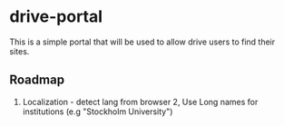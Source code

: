 # drive-portal
This is a simple portal that will be used to allow drive users to find their sites.

## Roadmap
1. Localization - detect lang from browser
2, Use Long names for institutions (e.g "Stockholm University")
